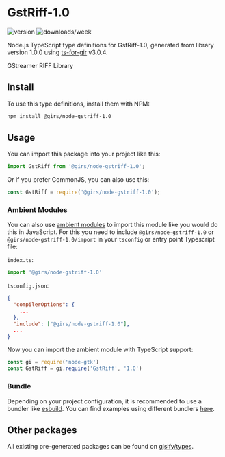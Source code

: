 
# GstRiff-1.0

![version](https://img.shields.io/npm/v/@girs/node-gstriff-1.0)
![downloads/week](https://img.shields.io/npm/dw/@girs/node-gstriff-1.0)


Node.js TypeScript type definitions for GstRiff-1.0, generated from library version 1.0.0 using [ts-for-gir](https://github.com/gjsify/ts-for-gir) v3.0.4.

GStreamer RIFF Library

## Install

To use this type definitions, install them with NPM:
```bash
npm install @girs/node-gstriff-1.0
```

## Usage

You can import this package into your project like this:
```ts
import GstRiff from '@girs/node-gstriff-1.0';
```

Or if you prefer CommonJS, you can also use this:
```ts
const GstRiff = require('@girs/node-gstriff-1.0');
```

### Ambient Modules

You can also use [ambient modules](https://github.com/gjsify/ts-for-gir/tree/main/packages/cli#ambient-modules) to import this module like you would do this in JavaScript.
For this you need to include `@girs/node-gstriff-1.0` or `@girs/node-gstriff-1.0/import` in your `tsconfig` or entry point Typescript file:

`index.ts`:
```ts
import '@girs/node-gstriff-1.0'
```

`tsconfig.json`:
```json
{
  "compilerOptions": {
    ...
  },
  "include": ["@girs/node-gstriff-1.0"],
  ...
}
```

Now you can import the ambient module with TypeScript support: 

```ts
const gi = require('node-gtk')
const GstRiff = gi.require('GstRiff', '1.0')
```


### Bundle

Depending on your project configuration, it is recommended to use a bundler like [esbuild](https://esbuild.github.io/). You can find examples using different bundlers [here](https://github.com/gjsify/ts-for-gir/tree/main/examples).

## Other packages

All existing pre-generated packages can be found on [gjsify/types](https://github.com/gjsify/types).

